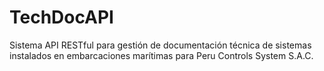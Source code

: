# TechDocAPI
 Sistema API RESTful para gestión de documentación técnica de sistemas instalados en embarcaciones marítimas para Peru Controls System S.A.C.

